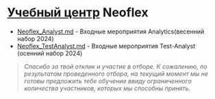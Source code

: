 # [Учебный центр](https://edu.neoflex.ru/) Neoflex
- [Neoflex_Analyst.md](Neoflex_Analyst.md) - Входные мероприятия Analytics(весенний набор 2024)
- [Neoflex_TestAnalyst.md](Neoflex_TestAnalyst.md) - Входные мероприятия Test-Analyst (осенний набор 2024)

>*Спасибо за твой отклик и участие в отборе. К сожалению, по результатам проведенного отбора, на текущий момент мы не готовы предложить тебе обучение ввиду ограниченного количества участников, которых мы способны принять.*

